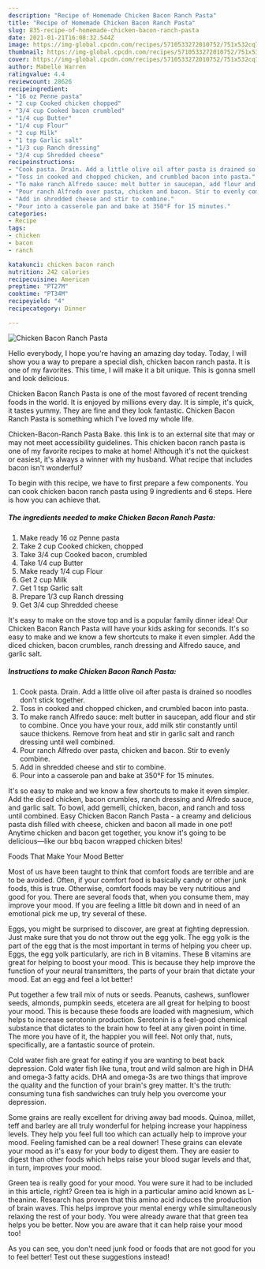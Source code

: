 ```yaml
---
description: "Recipe of Homemade Chicken Bacon Ranch Pasta"
title: "Recipe of Homemade Chicken Bacon Ranch Pasta"
slug: 835-recipe-of-homemade-chicken-bacon-ranch-pasta
date: 2021-01-21T16:08:32.544Z
image: https://img-global.cpcdn.com/recipes/5710533272010752/751x532cq70/chicken-bacon-ranch-pasta-recipe-main-photo.jpg
thumbnail: https://img-global.cpcdn.com/recipes/5710533272010752/751x532cq70/chicken-bacon-ranch-pasta-recipe-main-photo.jpg
cover: https://img-global.cpcdn.com/recipes/5710533272010752/751x532cq70/chicken-bacon-ranch-pasta-recipe-main-photo.jpg
author: Mabelle Warren
ratingvalue: 4.4
reviewcount: 28626
recipeingredient:
- "16 oz Penne pasta"
- "2 cup Cooked chicken chopped"
- "3/4 cup Cooked bacon crumbled"
- "1/4 cup Butter"
- "1/4 cup Flour"
- "2 cup Milk"
- "1 tsp Garlic salt"
- "1/3 cup Ranch dressing"
- "3/4 cup Shredded cheese"
recipeinstructions:
- "Cook pasta. Drain. Add a little olive oil after pasta is drained so noodles don&#39;t stick together."
- "Toss in cooked and chopped chicken, and crumbled bacon into pasta."
- "To make ranch Alfredo sauce: melt butter in saucepan, add flour and stir to combine. Once you have your roux, add milk stir constantly until sauce thickens. Remove from heat and stir in garlic salt and ranch dressing until well combined."
- "Pour ranch Alfredo over pasta, chicken and bacon. Stir to evenly combine."
- "Add in shredded cheese and stir to combine."
- "Pour into a casserole pan and bake at 350°F for 15 minutes."
categories:
- Recipe
tags:
- chicken
- bacon
- ranch

katakunci: chicken bacon ranch 
nutrition: 242 calories
recipecuisine: American
preptime: "PT27M"
cooktime: "PT34M"
recipeyield: "4"
recipecategory: Dinner

---
```



![Chicken Bacon Ranch Pasta](https://img-global.cpcdn.com/recipes/5710533272010752/751x532cq70/chicken-bacon-ranch-pasta-recipe-main-photo.jpg)

Hello everybody, I hope you're having an amazing day today. Today, I will show you a way to prepare a special dish, chicken bacon ranch pasta. It is one of my favorites. This time, I will make it a bit unique. This is gonna smell and look delicious.

Chicken Bacon Ranch Pasta is one of the most favored of recent trending foods in the world. It is enjoyed by millions every day. It is simple, it's quick, it tastes yummy. They are fine and they look fantastic. Chicken Bacon Ranch Pasta is something which I've loved my whole life.

Chicken-Bacon-Ranch Pasta Bake. this link is to an external site that may or may not meet accessibility guidelines. This chicken bacon ranch pasta is one of my favorite recipes to make at home! Although it&#39;s not the quickest or easiest, it&#39;s always a winner with my husband. What recipe that includes bacon isn&#39;t wonderful?


To begin with this recipe, we have to first prepare a few components. You can cook chicken bacon ranch pasta using 9 ingredients and 6 steps. Here is how you can achieve that.

<!--inarticleads1-->

##### The ingredients needed to make Chicken Bacon Ranch Pasta:

1. Make ready 16 oz Penne pasta
1. Take 2 cup Cooked chicken, chopped
1. Take 3/4 cup Cooked bacon, crumbled
1. Take 1/4 cup Butter
1. Make ready 1/4 cup Flour
1. Get 2 cup Milk
1. Get 1 tsp Garlic salt
1. Prepare 1/3 cup Ranch dressing
1. Get 3/4 cup Shredded cheese


It&#39;s easy to make on the stove top and is a popular family dinner idea! Our Chicken Bacon Ranch Pasta will have your kids asking for seconds. It&#39;s so easy to make and we know a few shortcuts to make it even simpler. Add the diced chicken, bacon crumbles, ranch dressing and Alfredo sauce, and garlic salt. 

<!--inarticleads2-->

##### Instructions to make Chicken Bacon Ranch Pasta:

1. Cook pasta. Drain. Add a little olive oil after pasta is drained so noodles don&#39;t stick together.
1. Toss in cooked and chopped chicken, and crumbled bacon into pasta.
1. To make ranch Alfredo sauce: melt butter in saucepan, add flour and stir to combine. Once you have your roux, add milk stir constantly until sauce thickens. Remove from heat and stir in garlic salt and ranch dressing until well combined.
1. Pour ranch Alfredo over pasta, chicken and bacon. Stir to evenly combine.
1. Add in shredded cheese and stir to combine.
1. Pour into a casserole pan and bake at 350°F for 15 minutes.


It&#39;s so easy to make and we know a few shortcuts to make it even simpler. Add the diced chicken, bacon crumbles, ranch dressing and Alfredo sauce, and garlic salt. To bowl, add gemelli, chicken, bacon, and ranch and toss until combined. Easy Chicken Bacon Ranch Pasta - a creamy and delicious pasta dish filled with cheese, chicken and bacon all made in one pot! Anytime chicken and bacon get together, you know it&#39;s going to be delicious—like our bbq bacon wrapped chicken bites! 

Foods That Make Your Mood Better


Most of us have been taught to think that comfort foods are terrible and are to be avoided. Often, if your comfort food is basically candy or other junk foods, this is true. Otherwise, comfort foods may be very nutritious and good for you. There are several foods that, when you consume them, may improve your mood. If you are feeling a little bit down and in need of an emotional pick me up, try several of these.

Eggs, you might be surprised to discover, are great at fighting depression. Just make sure that you do not throw out the egg yolk. The egg yolk is the part of the egg that is the most important in terms of helping you cheer up. Eggs, the egg yolk particularly, are rich in B vitamins. These B vitamins are great for helping to boost your mood. This is because they help improve the function of your neural transmitters, the parts of your brain that dictate your mood. Eat an egg and feel a lot better!

Put together a few trail mix of nuts or seeds. Peanuts, cashews, sunflower seeds, almonds, pumpkin seeds, etcetera are all great for helping to boost your mood. This is because these foods are loaded with magnesium, which helps to increase serotonin production. Serotonin is a feel-good chemical substance that dictates to the brain how to feel at any given point in time. The more you have of it, the happier you will feel. Not only that, nuts, specifically, are a fantastic source of protein.

Cold water fish are great for eating if you are wanting to beat back depression. Cold water fish like tuna, trout and wild salmon are high in DHA and omega-3 fatty acids. DHA and omega-3s are two things that improve the quality and the function of your brain's grey matter. It's the truth: consuming tuna fish sandwiches can truly help you overcome your depression. 

Some grains are really excellent for driving away bad moods. Quinoa, millet, teff and barley are all truly wonderful for helping increase your happiness levels. They help you feel full too which can actually help to improve your mood. Feeling famished can be a real downer! These grains can elevate your mood as it's easy for your body to digest them. They are easier to digest than other foods which helps raise your blood sugar levels and that, in turn, improves your mood.

Green tea is really good for your mood. You were sure it had to be included in this article, right? Green tea is high in a particular amino acid known as L-theanine. Research has proven that this amino acid induces the production of brain waves. This helps improve your mental energy while simultaneously relaxing the rest of your body. You were already aware that that green tea helps you be better. Now you are aware that it can help raise your mood too!

As you can see, you don't need junk food or foods that are not good for you to feel better! Test out  these suggestions  instead!

